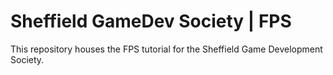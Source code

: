 # Sheffield GameDev Society | FPS

This repository houses the FPS tutorial for the Sheffield Game
Development Society.
